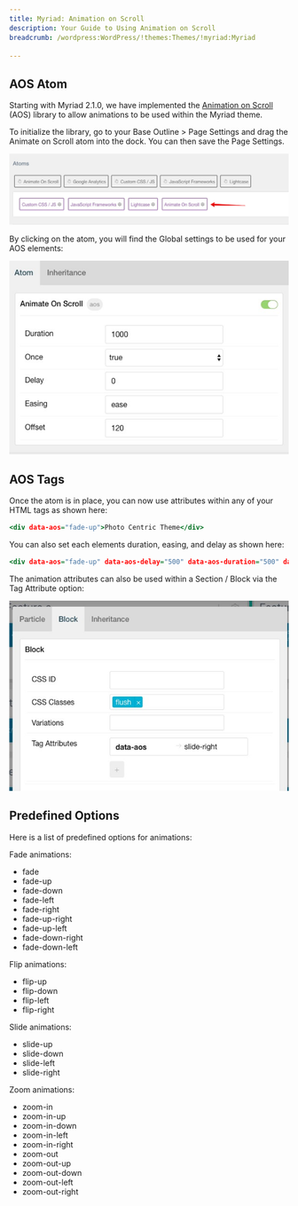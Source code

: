 ```yaml
---
title: Myriad: Animation on Scroll
description: Your Guide to Using Animation on Scroll
breadcrumb: /wordpress:WordPress/!themes:Themes/!myriad:Myriad

---
```


AOS Atom
---------
Starting with Myriad 2.1.0, we have implemented the <a href="https://michalsnik.github.io/aos/">Animation on Scroll</a> (AOS) library to allow animations to be used within the Myriad theme.

To initialize the library, go to your Base Outline > Page Settings and drag the Animate on Scroll atom into the dock. You can then save the Page Settings.

![](assets/aos_atom.jpg)

By clicking on the atom, you will find the Global settings to be used for your AOS elements:

![](assets/aos_settings.jpg)

AOS Tags
---------
Once the atom is in place, you can now use attributes within any of your HTML tags as shown here:

~~~ .html
<div data-aos="fade-up">Photo Centric Theme</div>
~~~

You can also set each elements duration, easing, and delay as shown here:

~~~ .html
<div data-aos="fade-up" data-aos-delay="500" data-aos-duration="500" data-aos-easing="ease-in-out">Focus</div>
~~~

The animation attributes can also be used within a Section / Block via the Tag Attribute option:

![](assets/aos_tag.jpg)

Predefined Options
---------

Here is a list of predefined options for animations:

Fade animations:

* fade
* fade-up
* fade-down
* fade-left
* fade-right
* fade-up-right
* fade-up-left
* fade-down-right
* fade-down-left

Flip animations:

* flip-up
* flip-down
* flip-left
* flip-right

Slide animations:

* slide-up
* slide-down
* slide-left
* slide-right

Zoom animations:

* zoom-in
* zoom-in-up
* zoom-in-down
* zoom-in-left
* zoom-in-right
* zoom-out
* zoom-out-up
* zoom-out-down
* zoom-out-left
* zoom-out-right
